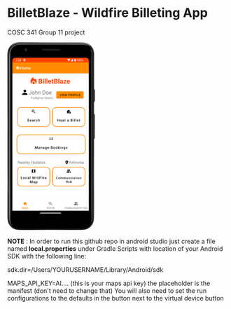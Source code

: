 # BilletBlaze - Wildfire Billeting App
COSC 341 Group 11 project

<img src="images/apphome.png" alt="app homescreen" width="200"/>

**NOTE** :
In order to run this github repo in android studio just create a file named **local.properties** under Gradle Scripts with location of your Android SDK 
with the following line:

sdk.dir=/Users/YOURUSERNAME/Library/Android/sdk

MAPS_API_KEY=AI.... (this is your maps api key) the placeholder is the manifest (don't need to change that)
You will also need to set the run configurations to the defaults in the button next to the virtual device button 
